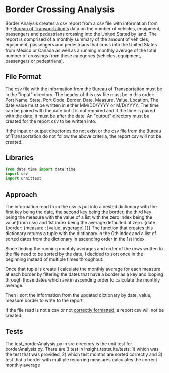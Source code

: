 # Border Crossing Analysis
Border Analysis creates a csv report from a csv file with information from the [Bureau of Transportation's](https://data.transportation.gov/Research-and-Statistics/Border-Crossing-Entry-Data/keg4-3bc2) data on the number of vehicles, equipment, passengers and pedestrians crossing into the United Stated by land. The report is comprised of a monthly summary of the amount of vehicles, equipment, passengers and pedestrians that cross into the United States from Mexico or Canada as well as a running monthly average of the total number of crossings from these categories (vehicles, equipment, passengers or pedestrians).

## File Format
The csv file with the information from the Bureau of Transportation must be in the "input" directory. The header of this csv file must be in this order: Port Name, State, Port Code, Border, Date, Measure, Value, Location. 
The date value must be written in either MM/DD/YYYY or M/D/YYYY. The time can be paired with the date but it is not required and if the time is paired with the date, it must be after the date. An "output" directory must be created for the report csv to be written into.

If the input or output directories do not exist or the csv file from the Bureau of Transportation do not follow the above criteria, the report csv will not be created.


## Libraries 
```python
from date time import date time
import csv
import unnittest
```
## Approach

The information read from the csv is put into a nested dictionary with the first key being the date, the second key being the border, the third key being the measure with the value of a list with the zero index being the value(from csv) and 1st index being the average defaulted at zero. {date : {border: {measure : [value, avgerage] }}}
The function that creates this dictionary returns a tuple with the dictionary in the 0th index and a list of sorted dates from the dictionary in ascending order in the 1st index. 

Since finding the running monthly averages and order of the rows written to the file need to be sorted by the date, I decided to sort once in the beginning instead of multiple times throughout.

Once that tuple is create I calculate the monthly average for each measure at each border by filtering the dates that have a border as a key and looping through those dates which are in ascending order to calculate the monthly average.

Then I sort the information from the updated dictionary by date, value, measure border to write to the report.


If the file read is not a csv or not [correctly formatted](#File-Format), a report csv will not be created.

## Tests
The test_borderAnalysis.py in src directory is the unit test for borderAnalysis.py.
There are 3 test in insight_testsuite/tests: 1) which was the test that was provided, 
2) which test months are sorted correctly and 3) test that a border with multiple recurring measures calculates the correct monthly average 

